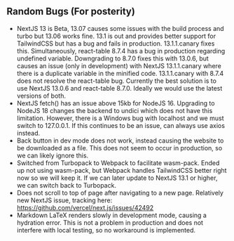 ## Random Bugs (For posterity)

- NextJS 13 is Beta, 13.07 causes some issues with the build process and turbo but 13.06 works fine. 13.1 is out and provides better support for TailwindCSS but has a bug and fails in production. 13.1.1.canary fixes this. Simultaneously, react-table 8.7.4 has a bug in production regarding undefined variable. Downgrading to 8.7.0 fixes this with 13.0.6, but causes an issue (only in development) with NextJS 13.1.1.canary where there is a duplicate variable in the minified code. 13.1.1.canary with 8.7.4 does not resolve the react-table bug. Currently the best solution is to use NextJS 13.0.6 and react-table 8.7.0. Ideally we would use the latest versions of both.
- NextJS fetch() has an issue above 15kb for NodeJS 16. Upgrading to NodeJS 18 changes the backend to undici which does not have this limitation. However, there is a Windows bug with localhost and we must switch to 127.0.0.1. If this continues to be an issue, can always use axios instead.
- Back button in dev mode does not work, instead causing the website to be downloaded as a file. This does not seem to occur in production, so we can likely ignore this.
- Switched from Turbopack to Webpack to facilitate wasm-pack. Ended up not using wasm-pack, but Webpack handles TailwindCSS better right now so we will keep it. If we can later update to NextJS 13.1 or higher, we can switch back to Turbopack.
- Does not scroll to top of page after navigating to a new page. Relatively new NextJS issue, tracking here: https://github.com/vercel/next.js/issues/42492
- Markdown LaTeX renders slowly in development mode, causing a hydration error. This is not a problem in production and does not interfere with local testing, so no workaround is implemented.
